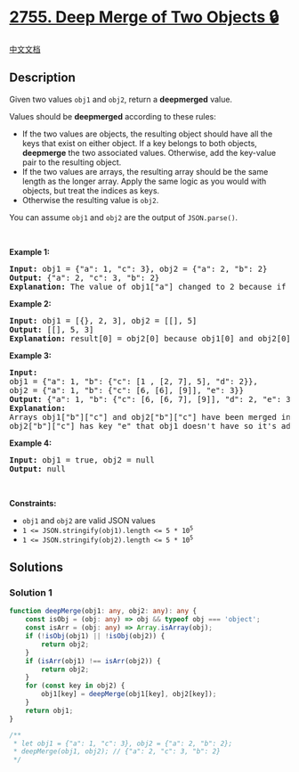 # [2755. Deep Merge of Two Objects 🔒](https://leetcode.com/problems/deep-merge-of-two-objects)

[中文文档](/solution/2700-2799/2755.Deep%20Merge%20of%20Two%20Objects/README.md)

<!-- tags: -->

## Description

<p>Given two values&nbsp;<code>obj1</code> and <code>obj2</code>, return a&nbsp;<strong>deepmerged</strong>&nbsp;value.</p>

<p>Values should be <strong>deepmerged</strong> according to these rules:</p>

<ul>
	<li>If the two values are objects, the resulting object should have all the keys that exist on either object.&nbsp;If a key belongs to both objects, <strong>deepmerge</strong> the two associated values. Otherwise, add the key-value pair to the resulting object.</li>
	<li>If the two values are arrays, the resulting array should be the same length as the longer array.&nbsp;Apply the same logic as you would with objects, but treat the indices as keys.</li>
	<li>Otherwise the resulting value is&nbsp;<code>obj2</code>.</li>
</ul>

<p>You can assume&nbsp;<code>obj1</code> and <code>obj2</code>&nbsp;are the output of&nbsp;<code>JSON.parse()</code>.</p>

<p>&nbsp;</p>
<p><strong class="example">Example 1:</strong></p>

<pre>
<strong>Input:</strong> obj1 = {&quot;a&quot;: 1, &quot;c&quot;: 3}, obj2 = {&quot;a&quot;: 2, &quot;b&quot;: 2}
<strong>Output:</strong> {&quot;a&quot;: 2, &quot;c&quot;: 3, &quot;b&quot;: 2}
<strong>Explanation:</strong> The value of obj1[&quot;a&quot;] changed to 2 because if both objects have the same key and their value is not an array or object then we change the obj1 value to the obj2 value. Key &quot;b&quot; with value was added to obj1 as it doesn&#39;t exist in obj1. 
</pre>

<p><strong class="example">Example 2:</strong></p>

<pre>
<strong>Input:</strong> obj1 = [{}, 2, 3], obj2 = [[], 5]
<strong>Output:</strong> [[], 5, 3]
<strong>Explanation:</strong> result[0] = obj2[0] because obj1[0] and obj2[0] have different types. result[2] = obj1[2] because obj2[2] does not exist.
</pre>

<p><strong class="example">Example 3:</strong></p>

<pre>
<strong>Input:</strong> 
obj1 = {&quot;a&quot;: 1, &quot;b&quot;: {&quot;c&quot;: [1 , [2, 7], 5], &quot;d&quot;: 2}}, 
obj2 = {&quot;a&quot;: 1, &quot;b&quot;: {&quot;c&quot;: [6, [6], [9]], &quot;e&quot;: 3}}
<strong>Output:</strong> {&quot;a&quot;: 1, &quot;b&quot;: {&quot;c&quot;: [6, [6, 7], [9]], &quot;d&quot;: 2, &quot;e&quot;: 3}}
<strong>Explanation:</strong> 
Arrays obj1[&quot;b&quot;][&quot;c&quot;] and obj2[&quot;b&quot;][&quot;c&quot;] have been merged in way that obj2 values overwrite obj1 values deeply only if they are not arrays or objects.
obj2[&quot;b&quot;][&quot;c&quot;] has key &quot;e&quot; that obj1 doesn&#39;t have so it&#39;s added to obj1.
</pre>

<p><strong class="example">Example 4:</strong></p>

<pre>
<strong>Input:</strong> obj1 = true, obj2 = null
<strong>Output:</strong> null
</pre>

<p>&nbsp;</p>
<p><strong>Constraints:</strong></p>

<ul>
	<li><code>obj1</code> and <code>obj2</code> are valid JSON values</li>
	<li><code>1 &lt;= JSON.stringify(obj1).length &lt;= 5&nbsp;* 10<sup>5</sup></code></li>
	<li><code>1 &lt;= JSON.stringify(obj2).length &lt;= 5&nbsp;* 10<sup>5</sup></code></li>
</ul>

## Solutions

### Solution 1

<!-- tabs:start -->

```ts
function deepMerge(obj1: any, obj2: any): any {
    const isObj = (obj: any) => obj && typeof obj === 'object';
    const isArr = (obj: any) => Array.isArray(obj);
    if (!isObj(obj1) || !isObj(obj2)) {
        return obj2;
    }
    if (isArr(obj1) !== isArr(obj2)) {
        return obj2;
    }
    for (const key in obj2) {
        obj1[key] = deepMerge(obj1[key], obj2[key]);
    }
    return obj1;
}

/**
 * let obj1 = {"a": 1, "c": 3}, obj2 = {"a": 2, "b": 2};
 * deepMerge(obj1, obj2); // {"a": 2, "c": 3, "b": 2}
 */
```

<!-- tabs:end -->

<!-- end -->
